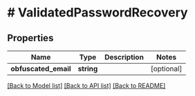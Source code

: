 # # ValidatedPasswordRecovery

## Properties

Name | Type | Description | Notes
------------ | ------------- | ------------- | -------------
**obfuscated_email** | **string** |  | [optional]

[[Back to Model list]](../../README.md#models) [[Back to API list]](../../README.md#endpoints) [[Back to README]](../../README.md)
